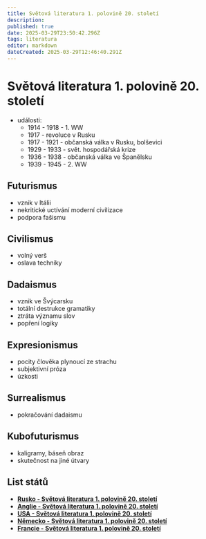 ```yaml
---
title: Světová literatura 1. polovině 20. století
description: 
published: true
date: 2025-03-29T23:50:42.296Z
tags: literatura
editor: markdown
dateCreated: 2025-03-29T12:46:40.291Z
---
```


# Světová literatura 1. polovině 20. století
- události:
	- 1914 - 1918 - 1. WW
	- 1917 - revoluce v Rusku
	- 1917 - 1921 - občanská válka v Rusku, bolševici
	- 1929 - 1933 - svět. hospodářská krize
	- 1936 - 1938 - občanská válka ve Španělsku
	- 1939 - 1945 - 2. WW

## Futurismus
- vznik v Itálii
- nekritické uctívání moderní civilizace
- podpora fašismu

## Civilismus
- volný verš
- oslava techniky

## Dadaismus
- vznik ve Švýcarsku
- totální destrukce gramatiky
- ztráta významu slov
- popření logiky

## Expresionismus
- pocity člověka plynoucí ze strachu
- subjektivní próza
- úzkosti

## Surrealismus
- pokračování dadaismu

## Kubofuturismus
- kaligramy, báseň obraz
- skutečnost na jiné útvary

## List států
- [**Rusko - Světová literatura 1. polovině 20. století**](/cs/literatura/historie/svetova-lit-1pol-20stol/rusko)
- [**Anglie - Světová literatura 1. polovině 20. století**](/cs/literatura/historie/svetova-lit-1pol-20stol/anglie)
- [**USA - Světová literatura 1. polovině 20. století**](/cs/literatura/historie/svetova-lit-1pol-20stol/usa)
- [**Německo - Světová literatura 1. polovině 20. století**](/cs/literatura/historie/svetova-lit-1pol-20stol/nemecko)
- [**Francie - Světová literatura 1. polovině 20. století**](/cs/literatura/historie/svetova-lit-1pol-20stol/francie)